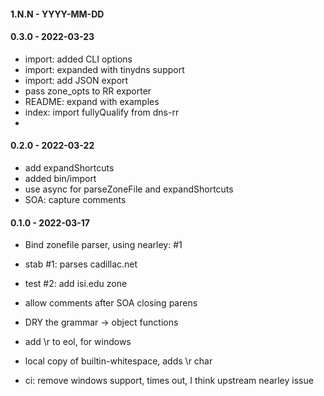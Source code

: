 
#### 1.N.N - YYYY-MM-DD


#### 0.3.0 - 2022-03-23

- import: added CLI options
- import: expanded with tinydns support
- import: add JSON export
- pass zone_opts to RR exporter
- README: expand with examples
- index: import fullyQualify from dns-rr
- 


#### 0.2.0 - 2022-03-22

- add expandShortcuts
- added bin/import
- use async for parseZoneFile and expandShortcuts
- SOA: capture comments


#### 0.1.0 - 2022-03-17

- Bind zonefile parser, using nearley: #1
    
- stab #1: parses cadillac.net
- test #2: add isi.edu zone
- allow comments after SOA closing parens
- DRY the grammar -> object functions
- add \r to eol, for windows
- local copy of builtin-whitespace, adds \r char
- ci: remove windows support, times out, I think upstream nearley issue